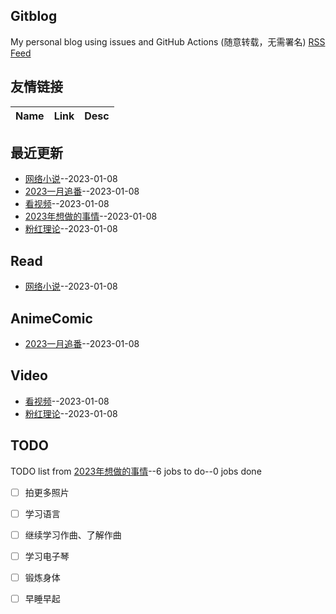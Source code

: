 ## Gitblog
My personal blog using issues and GitHub Actions (随意转载，无需署名)
[RSS Feed](https://raw.githubusercontent.com/noteMay/Note/master/feed.xml)
## 友情链接
| Name | Link | Desc | 
 | ---- | ---- | ---- |
## 最近更新
- [网络小说](https://github.com/noteMay/Note/issues/5)--2023-01-08
- [2023一月追番](https://github.com/noteMay/Note/issues/4)--2023-01-08
- [看视频](https://github.com/noteMay/Note/issues/3)--2023-01-08
- [2023年想做的事情](https://github.com/noteMay/Note/issues/2)--2023-01-08
- [粉红理论](https://github.com/noteMay/Note/issues/1)--2023-01-08
## Read
- [网络小说](https://github.com/noteMay/Note/issues/5)--2023-01-08
## AnimeComic
- [2023一月追番](https://github.com/noteMay/Note/issues/4)--2023-01-08
## Video
- [看视频](https://github.com/noteMay/Note/issues/3)--2023-01-08
- [粉红理论](https://github.com/noteMay/Note/issues/1)--2023-01-08
## TODO
TODO list from [2023年想做的事情](https://github.com/noteMay/Note/issues/2)--6 jobs to do--0 jobs done
- [ ] 拍更多照片
- [ ] 学习语言
- [ ] 继续学习作曲、了解作曲
- [ ] 学习电子琴
- [ ] 锻炼身体
- [ ] 早睡早起

